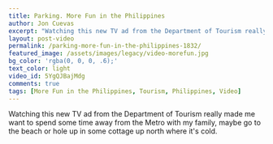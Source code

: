 ```yaml
---
title: Parking. More Fun in the Philippines
author: Jon Cuevas
excerpt: "Watching this new TV ad from the Department of Tourism really made me want to spend some time away from the Metro with my family, maybe go to the beach or hole up in some cottage up north where it's cold."
layout: post-video
permalink: /parking-more-fun-in-the-philippines-1832/
featured_image: /assets/images/legacy/video-morefun.jpg
bg_color: 'rgba(0, 0, 0, .6);'
text_color: light
video_id: 5YgQJBajMdg
comments: true
tags: [More Fun in the Philippines, Tourism, Philippines, Video]
---
```

<p class="lead">Watching this new TV ad from the Department of Tourism really made me want to spend some time away from the Metro with my family, maybe go to the beach or hole up in some cottage up north where it's cold.</p>